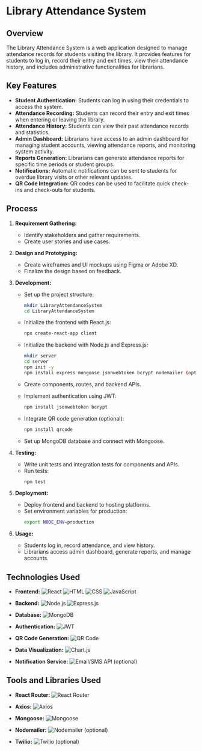 # Library Attendance System

## Overview

The Library Attendance System is a web application designed to manage attendance records for students visiting the library. It provides features for students to log in, record their entry and exit times, view their attendance history, and includes administrative functionalities for librarians.

## Key Features

- **Student Authentication:** Students can log in using their credentials to access the system.
- **Attendance Recording:** Students can record their entry and exit times when entering or leaving the library.
- **Attendance History:** Students can view their past attendance records and statistics.
- **Admin Dashboard:** Librarians have access to an admin dashboard for managing student accounts, viewing attendance reports, and monitoring system activity.
- **Reports Generation:** Librarians can generate attendance reports for specific time periods or student groups.
- **Notifications:** Automatic notifications can be sent to students for overdue library visits or other relevant updates.
- **QR Code Integration:** QR codes can be used to facilitate quick check-ins and check-outs for students.

## Process

1. **Requirement Gathering:**
   - Identify stakeholders and gather requirements.
   - Create user stories and use cases.

2. **Design and Prototyping:**
   - Create wireframes and UI mockups using Figma or Adobe XD.
   - Finalize the design based on feedback.

3. **Development:**
   - Set up the project structure:
     ```bash
     mkdir LibraryAttendanceSystem
     cd LibraryAttendanceSystem
     ```

   - Initialize the frontend with React.js:
     ```bash
     npx create-react-app client
     ```

   - Initialize the backend with Node.js and Express.js:
     ```bash
     mkdir server
     cd server
     npm init -y
     npm install express mongoose jsonwebtoken bcrypt nodemailer (optional)
     ```

   - Create components, routes, and backend APIs.
   - Implement authentication using JWT:
     ```bash
     npm install jsonwebtoken bcrypt
     ```

   - Integrate QR code generation (optional):
     ```bash
     npm install qrcode
     ```

   - Set up MongoDB database and connect with Mongoose.

4. **Testing:**
   - Write unit tests and integration tests for components and APIs.
   - Run tests:
     ```bash
     npm test
     ```

5. **Deployment:**
   - Deploy frontend and backend to hosting platforms.
   - Set environment variables for production:
     ```bash
     export NODE_ENV=production
     ```

6. **Usage:**
   - Students log in, record attendance, and view history.
   - Librarians access admin dashboard, generate reports, and manage accounts.

## Technologies Used

- **Frontend:** 
  ![React](https://img.shields.io/badge/-React.js-61DAFB?logo=react&logoColor=white&style=flat)
  ![HTML](https://img.shields.io/badge/-HTML-E34F26?logo=html5&logoColor=white&style=flat)
  ![CSS](https://img.shields.io/badge/-CSS-1572B6?logo=css3&logoColor=white&style=flat)
  ![JavaScript](https://img.shields.io/badge/-JavaScript-F7DF1E?logo=javascript&logoColor=black&style=flat)

- **Backend:** 
  ![Node.js](https://img.shields.io/badge/-Node.js-339933?logo=node.js&logoColor=white&style=flat)
  ![Express.js](https://img.shields.io/badge/-Express.js-000000?logo=express&logoColor=white&style=flat)

- **Database:** 
  ![MongoDB](https://img.shields.io/badge/-MongoDB-47A248?logo=mongodb&logoColor=white&style=flat)

- **Authentication:** 
  ![JWT](https://img.shields.io/badge/-JWT-000000?style=flat)

- **QR Code Generation:** 
  ![QR Code](https://img.shields.io/badge/-QR%20Code-000000?style=flat)

- **Data Visualization:** 
  ![Chart.js](https://img.shields.io/badge/-Chart.js-FF6384?logo=chart.js&logoColor=white&style=flat)

- **Notification Service:** 
  ![Email/SMS API](https://img.shields.io/badge/-Email/SMS%20API-000000?style=flat) (optional)

## Tools and Libraries Used

- **React Router:** 
  ![React Router](https://img.shields.io/badge/-React%20Router-CA4245?logo=react-router&logoColor=white&style=flat)

- **Axios:** 
  ![Axios](https://img.shields.io/badge/-Axios-000000?logo=axios&logoColor=white&style=flat)

- **Mongoose:** 
  ![Mongoose](https://img.shields.io/badge/-Mongoose-47A248?logo=mongoose&logoColor=white&style=flat)

- **Nodemailer:** 
  ![Nodemailer](https://img.shields.io/badge/-Nodemailer-339933?logo=nodemailer&logoColor=white&style=flat) (optional)

- **Twilio:** 
  ![Twilio](https://img.shields.io/badge/-Twilio-000000?logo=twilio&logoColor=white&style=flat) (optional)

